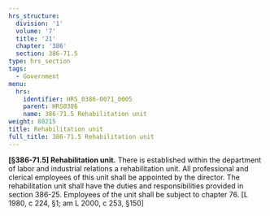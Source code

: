 ```yaml
---
hrs_structure:
  division: '1'
  volume: '7'
  title: '21'
  chapter: '386'
  section: 386-71.5
type: hrs_section
tags:
  - Government
menu:
  hrs:
    identifier: HRS_0386-0071_0005
    parent: HRS0386
    name: 386-71.5 Rehabilitation unit
weight: 80215
title: Rehabilitation unit
full_title: 386-71.5 Rehabilitation unit
---
```

**[§386-71.5] Rehabilitation unit.** There is established within the department of labor and industrial relations a rehabilitation unit. All professional and clerical employees of this unit shall be appointed by the director. The rehabilitation unit shall have the duties and responsibilities provided in section 386-25\. Employees of the unit shall be subject to chapter 76\. [L 1980, c 224, §1; am L 2000, c 253, §150]
